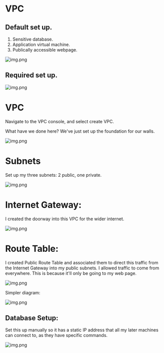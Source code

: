 # VPC

## Default set up.

1. Sensitive database.
2. Application virtual machine.
3. Publically accessible webpage.

![img.png](other_images/diag_1.png)

## Required set up.

![img.png](other_images/diag_2.png)

# VPC

Navigate to the VPC console, and select create VPC.

What have we done here? We've just set up the foundation for our walls.

![img.png](other_images/image-2.png)

# Subnets

Set up my three subnets: 2 public, one private.

![img.png](other_images/image-3.png)

# Internet Gateway:

I created the doorway into this VPC for the wider internet.

![img.png](other_images/image-4.png)

# Route Table:

I created Public Route Table and associated them to direct this traffic from the Internet Gateway into my public subnets. I allowed traffic to come from everywhere. This is because it'll only be going to my web page.

![img.png](other_images/image-5.png)

Simpler diagram:

![img.png](images/user_map.png)

## Database Setup:

Set this up manually so it has a static IP address that all my later machines can connect to, as they have specific commands.

![img.png](other_images/db_setup.png)
